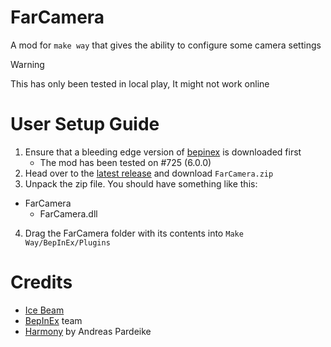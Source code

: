 # FarCamera
A mod for `make way` that gives the ability to configure some camera settings
> [!WARNING]
> This has only been tested in local play, It might not work online

# User Setup Guide
1. Ensure that a bleeding edge version of [bepinex](https://builds.bepinex.dev/projects/bepinex_be) is downloaded first
   - The mod has been tested on #725 (6.0.0)
3. Head over to the [latest release](https://github.com/lotok14/FarCamera/releases/latest) and download `FarCamera.zip`
4. Unpack the zip file. You should have something like this:
 - FarCamera
      - FarCamera.dll
4. Drag the FarCamera folder with its contents into `Make Way/BepInEx/Plugins`

# Credits
- [Ice Beam](https://icebeam.co.uk/make-way)
- [BepInEx](https://github.com/BepInEx/BepInEx) team
- [Harmony](https://github.com/pardeike/Harmony) by Andreas Pardeike
